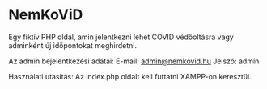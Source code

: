<h1>NemKoViD</h1>

Egy fiktív PHP oldal, amin jelentkezni lehet COVID védőoltásra vagy adminként új időpontokat meghirdetni.

Az admin bejelentkezési adatai:
E-mail: admin@nemkovid.hu
Jelszó: admin

Használati utasítás: Az index.php oldalt kell futtatni XAMPP-on keresztül.
